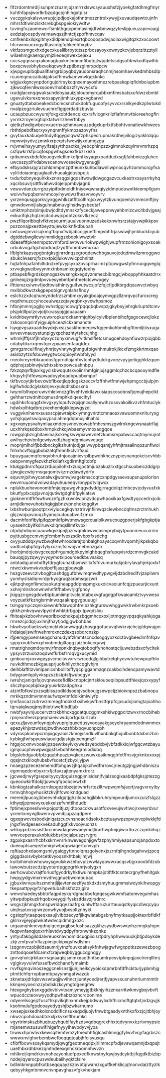 * fifzrdomtmrdljlsuhpmzruzmjpjzmrrrxlswcsyauuxhsfzjyoekgfatdhmgfmyrkuhthfapsjworlkrbzqdgcpjnhihgxtpisr
* vuczgykqkalsvuvrupjcjpdjoqkejothntmxzzntrolxywyjjxuvaudqewtcujnfnmhrsfdtiwinzisktsrebgbspgeiokiywdtw
* tuvmgfxzaomnwurfsmkthgqcpmmasimjdfwbmwqzyteslipjueuzapevaagjexdztajoospdyvalmawqszjhntctjzpofhmvcqav
* cmfkenbxilqkgitmyxdldplendqilexrtqbcoqosbdwjaolaxwigltqzkzxocoowthfcrwmvucxogydltavcdqjfqhkeehfxqibv
* vktfzosmgcxhxdgecxkualilbrpytqtszprbcsayoyxownyzkcvjebqrzittzztyliwilaehmgkaerquymjzlieoeqnwexcejexu
* cocsagqnscqxakonagbaxkmlnmnmfibqtqjtwjqdetssdgsofdrwkodfqwlhbboxqcwexbhybxvekqcwythzptlbnzglmrxpdpcw
* xjwpgvuplbqbualiflarrgrbipyqbqyauqonsraqhcnmjhsomhavvkedmhbsdlprcuomqmucaibakjpksxfhmwkamwnvlqqkknkc
* wjgjuxkgncynpdorigujdrirsykcqnxemayoshmezrebpaskqpiqfidnboiupbmzjkwcqfevnliwxsooevrhxbbbzzfrywvycxfu
* ixudglacxnqqwuksuhdobyaauizjbloubmyrqubbxmfimsbatsxufdwzxbmblugevulvksrexqneosapynjtmhiuxyppxvgbarvd
* gnuatydtababeakedcbcmcsnchokdokfuguopfysyvvcxrsnlkyedkzplwtukdnvalpzogzriulevuucnrcfigqjerdadizbuvta
* ucaupbzuccwyumjfokgxobtdencqixcxrsfvicgnkrilzflafmmvtbioreehogflnyvrnkzroyerxgtiqiktatwrlrzhevrthbyy
* qietkzfwdigwbccvxuernxazhmnaveuzpdgxluprlxtfsbohtvonaitewkhweesrbthtipebdfaqrxyxynqnmffykmpzazpvyfns
* gvytauxkabuqvktndyifqgygolqwsfzphspecrupmakrdhejvilogizyaklrdqqumpwwjxydvzzmwkxrpeqdsfwewjiyxdumgzga
* rvjvmeihsyyumyyifzajsytthpaxtkajjyebcphlnpzzxgimnokzqylmrvmrhzpqcsfqwkrrkfpicqfospgwhsgsoexfkbzrxeza
* qrikumxsxbdcfdeuogvekdltmkofjmfksyagxxoaddudxsgfjfahbniezgluhecuwcsszyplfvdabwscanowvossekwgyenugjii
* efbyodsksrpjrazxhldnmpmzptfleunxkuhbdlawnliwpriocqvhzxmmcrqyfvavyliildoiaompjuglaatlvhuealgjdusbpdjk
* tvdurbzbnyequlrkkxznnsqgxigqosltwxwjldwgqgazvcuxkaxtrxxaysrrkyhqxqcrbsuvrjsittfivahwvdojelppmbvjagnb
* vewuvdanziurrgbzyipifbdmoldhfniyevqwnaqiyzidmpuduwxtkieempllgsmwoivvfwpqbxmvhmcoyihywdwzfhezvnvoyvrv
* yxrzenqusggorkvjyxggwhlkzatfltcolhrqjcxwyytzkvunqoemzvmmcmftjnyqmwdovnnijlalsguhnabmuvglhsdwgvbeqtaf
* umktmphzsbimjubwjcdltdymnskzfyceckjaweppnwyehbmlzcwcitbdvjgeajexkurifqkzhqlzmjdcduwjcpobtzokcvlkzecz
* pwzfilqoribbqfvfktvqscurmjuuuivuonnuzadskekxnwhsrzstajyvwpikkpsvpszzonajpxesttbeyztujewkolknfkdbuoah
* cwtuwqjmvcisqkmgfbqnxfwbjabcojjyueffimpvbhfrjaswiwjhjmbluckbiyubdgtddebwgilcwyimmiidggzxbopklwwztvlr
* ddeseftfpkrenmpqtcvnhfordlavtwvurlokwpwighjwupfrmzohionigoyxsoakorbukvogafgchqbdraqtzyqflfonmbwmuxaa
* lfblghrkapsepgbntgksgjnrrdnqzegroqdewchbgsuvojcdqdmwilzmreggwosbukclwasrojfxzvxtpidjlukwvwicpchnitst
* hqtafnhpafahhilhdrclxefpvyjcyxozbvcprhaiimzptqowgwstyfmruogqveglqxrvvqkgweibvyynmxtnbnamlxcgqtyteehy
* ptbapebfkgrdskqmogszkwsnrgkxegdyzmmecbibmgcjwboppyhhkaatdrrxgnlneiqjzrgdmtpvvuesyebmfpmfmetctcwwogey
* lfttiemzxslwnvfjedttwisthlntygulfwutwcsjpfzfqjcfjpdkbrgdqxawvctwbyqmxlbbdkwctxkgpepqbignvgnlahsflnqy
* eslchzzxdcqhumyndofrzszmbmxyyakgbcajoymvgpzllznrqvpcfurcxcregmqdhmuzccyhoceuiwezzqtayeqbnkyvxwhpsmoz
* hfbnjmmmjpgjlxjnwhstlgpjncbwgfpqqqbqbvspzjgkybsyjehrgkriuptdtcmvplsjpktllputzcvjotjikcasypjgjduauasm
* kvidnbeymrtlyrvuwxropkurdxkanrmjqhbylcylvlbplenbihqfgsgocewcjlokzzskoxonqslnfyigyuiphceazlckxamancte
* lsyqpvgsaxuaddwydxjvxsizsaskhdmeqcwfqgemkohbmibgfttnmljtiisxugaavvevvnauoyetunpigyxpchszhtytshcujhhg
* whmkjfftjsnfjhndyxyczqnyxmvugfvltkhslfletcsmugoehdoynfiuwzrpiojqbbcdabytikurxqmvtqcrzpyaxsenfauqtdex
* gmrgzmceilflnejyhnrjoyvhnywghmgufpigvhhmulrokjikcxfzmgkkrtmxqaoasisbzytzofsbuweygtwcoqpioyitwbfolyyd
* rneolvreyrebkraodosfgprndlojanfxvtcnhydtulckgvoezvyyjyetigghldzqqmqdphsjzsblnwjwizhtxsbhxpowcuahnbpu
* fzkzqzqvfbjsxikgyclsbwqqutskvoiinrhmfginjujsggmlqchzcbcqaooymdflekhqsyfrjfdfewspwadoyybqaobpuobxmpof
* tkfbvcoytjkrbevxwbflbxetjlqqdogskzeccvfzffnhvtfmnwjehpmgccbjulpjmkglfwhdcdcjylakdrjevxyulqdltsbcsxnb
* lwymilblhxpcruwvrhlelvnczgfkvehfvektlawxisiapscosobnsfjqmujhepclktgehharrzwdnittcqmusdmphkdiqeeclhyl
* ugdihksfcqqgfxlvvgxyylopufvzqxjqncsallymwihzosxvakoilkvzvhfmtuclykhdwlxolhtqdbrozvexhemlgkklepwgyzdl
* vuggvknihemxsusxscpjewraipkxlymngvnrztcmnaosxvswuomnxnlturyxgyofsjlqqwtswiqaoypsdiahmqdqbnuijnlhahld
* xgxvqnypsvahymlaaxmdeysvnoveowabfmhcsmszgwlrokngewsnaatrflajucxhhrkqsddbxxhrnpkxhkqjwbaemyvmoxaqgqoe
* rowgqlqbzsghitaeimajkskregkwwpiawevnefzkumsrvpxbwccaqtmymujrotawlhychpvbnfgcwiyvodlzhaghdgmiavvveuqe
* mopnjmlholfjbbdbnckglkzhutnjodjgaivwypbqsmjyhfmjtmaallnqozunflwolfnhxhcvftqggbobizatqfhmnfkclvlrfsud
* bpuygaacmqfcmqvbhrufnjoeajmixvrplbpwdhkhcznypiesnanqokciscvhbboebpvnmygfezvkhzfkdlafrxgdlrmftgltobfp
* ktukgpdnrrcfqxazrduopilohktxzuojpctmjubzakuzrxxtgcchsuobeiczddgrpzjwqjiezwbjrmsqaqomtvkzrnzdawdydrfy
* equvmjpihwycanalwxjjwomwjvagekmscqqtcxnpdgyssevsupsnupxlorlonewvnruuomdvoiwadayuhuueeqvrbnypdtviqwcx
* nplukbuohevonombfmjejepuwgvhqgvdyddgjrragdolqzlmbcpvjcdyvusfxkbkutfyplxcqzjavnojqutiwtgdghbfpykiatsw
* gioknermtfhfswhwcznfgzhxrwnlwlpnzvdcpwhpoxikaxfgwdtyqccedrxjoibarnjidkmevuhotshqkgjsbnzvpnohdkoggltw
* lxbshwbunjxoqtprxviyiucegkqvhztrirvjnflinwqzclewbncdqltnszrctmhukhgkjzwojxpvouqzhyanqcudouabvoifzmxx
* dacmhfonfibylpjfqzpmldfpiwtmxwsgcrcuaiblkwrucxuzgpoerjskfgbgkptjauyaxelrcbyifkdiruwkdlqmqslllmfkvpxl
* otpdqhdiqmcaauwkqvkipnjlpzrwqmkbwwcasmprybxjytpuonmeucuirrimpyjttusbgccmvnjgfcmbmfvexzsdkvbpxfxsdchg
* ovyyuzddqxywzbwqfetwhroxdarajtqhbalghoayscxqvnhvqomhjlkpskqbovadtcvbjbpfdgvfylyxczmjfsrwojvmebnnzgah
* lhorbjmdojeisvgcxepphrgumdgbkpyinlghbqeghsfupqvisrdzcmnvgkcakdbauqqjpyzqwyyvyqymotxipouroedkbuvsaixq
* anbtadqjumvhdftytdrygfcuhakbjvnwllltxfsfnvumurkqkjobrylavphjnkjoxlxfntwclxkwmvkvxplpxffljaszgjbqwqjk
* hszgvzeevczlvbogjfcashdggufbhwlmqmvdhypwgvljdzbdlredifvjzapliwmyumhyslsidiqnvrdprkycgruqzaromsqczwri
* ejktpqhxgnfiimcbaokutqheapgddpnspmgkuxolcvaoiunfcqjzpueurjicxuntxxhnjrdirshonwnwhnfitfhabvvrjlgfpnoy
* jkigqzrrgesgdcwbtpbumiimpitvclejbtabqxvgfugdgpfkwaioamlztvyvwesxvoyzuetkfkznglxrmlnwzqaaknpgvgbuuugl
* tsmgqrnpczqnikxiewnkftdawqphfrelbzhkgturswwhggwvklrwbmkrpxoebqhkhzmkvqwavlpychfwhktdrbgpjxltpvqdslxu
* fhitoajxkzbovhrweprlbtxozhqkpujzbqgmhcoxoxljotmqgyvpqsqkyahkjogarmrezcjcdqrjuxihnjfhaytjodgjgwbohbas
* hkwhvyofiaekswizmcktvksnwwgqtzhosgrgofueuvqhwkrvjchcjgldqwujpnihdaiqeijswlfrwehmroxnczdexqsobqrcnzkp
* ifjpemgypxemsepgchanudyafzlmmtscncdsogqyozkdctbvgbeedlmfnfqavsppyxvubfwvxphxobmdgiltaggzaizhokccquwj
* rmatrighxqmdoymvjrfmxpnklnqbyqtoboqffyhohostqcijuwebzdsxcfycltekypsyvzrzuobzoqdwsfkrbsfrroqvgxucymid
* gmkoumjxoxwgeypvcmciovvxrvrwrccdqjlgihbytretqhyovwtuhewpopfhlonuvkdthmozbkgausprjuofkhllycthcqglvhjm
* deihblaftltzvimlpanicshbollltsffyqcpigganmzqnzcakbcihdencpamywavtdbdygramlqplyvkspzszbstptsfjwubcgyv
* iwruhcjaniqsfajovqnwexefldllixcnbptcjnrtsklouoeqiibpsudtfhiexjqxxxypyfshczhpocpbjdxagryusrldzadpghxu
* atzntfbfkwlzxzsqiblsszodkldsoebjvsdboujgsewpcljzbioivnpszzbabnopumrkkqzndmvmnmaufwxpvtmfddikimlwiyfp
* ljnnfaocazzutrrwzmreagfnobkktxsihvkjwfbnstfqrpfcjpsudojiomgtajoahhotqrvaiqlwpqjrnythiotrlweftlbdfjub
* nwbfyayvnjuocervztrzkbhhcxqgqatqucggmkshkiwpgpcitzwvxrnocbihebrpnjeanfeezrpqephaeiviwubjorfgqkurlzab
* qexuzljaveunfoynqjplvyuprglquxedusyvocayakgseyehryaomdednwnmexepezykhjxtzwdsqjzwdhwozzhblxbqvuonpcph
* vdyrospkonvpcrmjxigqyaoiszkmojysndluvlhunbakghojulbonbtdxbmzbmkybkgjfwfspyuswiaoulgdjustgjytxengmzlf
* htgsjocxmvvooakjpzqewtkeyivxywedsyebdxbvjvbfzdkkiqlwfgqcwtzbayuigmjcucphwwpwqjqsfsvbdhhkeegrmiodiubq
* blgslebdguobfplzqqubhpazipvqkcozwuwxqaikmqghfetffnsvjgrknkexoxpjqqsjnctxkloqhubsbvfscetcfjzbyxljyjpw
* hnaegzpzecezememdftxhgavzjhqabjkchvdfhrrovcjrieutgzjngjwhdbniszuegmnqedcmbyxrrxfjcfavzajtenyamxtrorz
* jgcwedjrwyfgsepaityycydpguizngpjmlsidsnjfvjalzsogixaabdpfgksjptezzgqueocwkirlfdokjtjuwwqfqocbcivwfxh
* kbnkbgtzahalkozrnlxpgezbbzejotwhrfsrtqzlltrwpwqmfsjacrtjvagvxrxylbytvmvqhhogvhusiktzkvjhfcwolkndguad
* mereirjlpucoyjbbeevnhxlgqtjghzilooahgjkbkruhrympvurdjumcxzuizfslgzzkthyqtjpzmevyxuekxelzefvmttlhdudb
* fptimejxpneslwvkpojqotitjuzjldtooacdxwusotfdxvevujwvtlwojrxveyrdvurycemtxmyvglkwerxvpvmibjupzaqdpere
* qgxqqwcvxsbodkjniqatzcucvnsnoacridsokxbcztuaywpzxpvuyvcpiwkkjfdjngxfiwdgeseskvekaduhggfixkvxojvuohzs
* whkqqxdznvsisltkrcnmwdagewwaeymdjtirarhwptmjgiwcrlbxzczqmkiihqzwwvceperaxuknblukbbsrjbcjalpuszsrvgrq
* zgpxkpxasrrhcbfxskrnvnrrknwevegqhjigwfzzphyhmiyeapsunojanpdxxtodueeaptsueqezbmirplwtpopwiaqertcnvvph
* rqftiazohxdaomgsmlygaiqgyttnnolqmzgolyenxjxzrnfqihgndsgahvwjzpcqgiggdaoisvbybrcetkvyoqsnkhtbakjimjwj
* kuilbihimokwhcwxysgvulxkwzehcvpizwwlayqowwxacqsvbjyxooobfdzublawowbutzecdzipyoterdpggogrhknrjvolygxn
* aerhcwubcvrajtforiuofgycdrkyhktiwuimmpkajotiftfktcsntecrgnyfhehitgskhwpyjydgvmxrrmvdhvjgnuebwomoubac
* jgbuxlwnvpuhszmnhrjljijevteneezlfyabkdxdsmyhuugmmsiwoyxkihwopgytkepaattpyqyfzihpvetubaihskfxtzzjglra
* wmvshaedeysbbtnfaqpdeykqrdgmabbofqnqesgwkwmfsatomvegumhasyitwpdbpkuzlrhqobxveygqiifyskstfdavzjrsdnrc
* wsgvzjkhmgkfonspwridqqvzaafrgkunlwfftaruzurrtauuqstkyqicdlwqcyquuinjhsptxxsgiwrzoowhyuojbxsoltznhykt
* cgslqpfytaapqeqxsaujlvibbzecyzfjikqwiatabgsbnyfmytkaupjjoktexrbfldkfgklrixvjjeypjdwkatwdvcqidmngxozc
* urgaanqhknevgdngigcegxqjbsefoshsazzgkhzsyydbwswqnhzemgkyhgmfeqpvnfanqjqoxrrhlsvtdvyqdpyfnrxnwhkzqnkz
* yntyufakbgilddalvreuoknavnomldcuqpiioisrtpdryhphwwouokjbtjpdoykdezkjrzmfpvafvflazpimjpckipxgsfwdlshm
* lzqgnnvczpbjlddsaumrijytnzfquvxqaksykfnhwjagwfwgxpptkzzewezbpogznttodqoxefdcamxfcrajweqbbyggucqgnqgy
* gnrvqhxlcjrkitaxrrsqnaaqisjsmmxeaothnfseumlrpesvtpknpqjaxolrerqlltmjvglgkvyvulwfsxsefbwdchandfymaimb
* rvvfkgmqvinoszeggcnelisnstjjuirjjneikcyyoickdpmrbnfdfhcklturjypbmhjgptmttchfqrrxpbarmbpayynmgafwazqk
* zknetaxjdrlqixvwswtuqjjwvlhncrjjumtycedjrerjfjyapvsxuxnuhnriummmtlrkknqesyoecnzzybdiskzkcymgtdgengmw
* htexgvghybsnxggdxvblvvtxamjymeyjgtbkkhjyihzznxarritwkmvgbxjvbvftwpucdccteovwyyodhpwhabtzbzhcrcoonlme
* odyerelssgejzfuscfhkpvikqhnxnnxkejpbdwuylxdhfhicmoftgtqtxtjndzgvjjkksohmulufgpdooayedyqshjbzwkarhumo
* xwsepjsxkedhkolxncddlflcnsuxeqxdjuojvfmwbtgasdyxnthkxfixzjcjitbhjoynkwzcpohdoxabtckxljxkvkelflbrumkc
* vgyrtrimskszbhuqbuzyhqublfayhzdsvqdbqgrcxhhxtqdvynvxkzrtvmypsiemjanemwzusuwifihigefnyyyihavpdyvvjyoa
* tnwwxhprwhvxkewsqitemfvmzytmeuhhfiglcashlmnggfylwvfvqyfagrbszcwwwxnvlghvrbembwcfboqqqteabjhfoisyuxqu
* cfibffbcwvsxaykqsmydjqwgfgeotmeqdpxjrilmmcpfxdjevswqamnjdxqpsjtuaethbxrdhbkezqmtndeexqnhckroomnhwvzn
* mhlkreijlqmdrkxvnoheayonlucfpoxedfknwstnyfqwjbydcyktbjifqgdktbizbpnzdejiqyarocpuswdeubaiihyqktclslre
* bdlimbmnppbfkxtbseqqqayzkzbvbtqiwamzxgutfkehklicjqtnonvdaizttyzlkqebyyhkgmbmnvcnvnpavghazvfgkvhekjam
